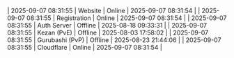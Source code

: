 | 2025-09-07 08:31:55 | Website | Online | 2025-09-07 08:31:54 |
| 2025-09-07 08:31:55 | Registration | Online | 2025-09-07 08:31:54 |
| 2025-09-07 08:31:55 | Auth Server | Offline | 2025-08-18 09:33:31 |
| 2025-09-07 08:31:55 | Kezan (PvE) | Offline | 2025-08-03 17:58:02 |
| 2025-09-07 08:31:55 | Gurubashi (PvP) | Offline | 2025-08-23 21:44:06 |
| 2025-09-07 08:31:55 | Cloudflare | Online | 2025-09-07 08:31:54 |
